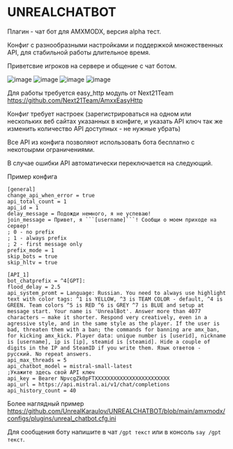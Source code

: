 # UNREALCHATBOT
Плагин - чат бот для AMXMODX, версия alpha тест.

Конфиг с разнообразными настройками и поддержкой множественных API, для стабильной работы длительное время.

Приветсвие игроков на сервере и общение с чат ботом.

![image](https://github.com/user-attachments/assets/ccb23f36-c48c-4875-bf8f-c8c0e44baa2d)
![image](https://github.com/user-attachments/assets/2c52a66e-5eed-4924-a128-3ed70f4d324a)
![image](https://github.com/user-attachments/assets/c771b367-d7a9-40f4-8bd5-bb30047eb75d)
![image](https://github.com/user-attachments/assets/6a6a413c-83a3-4fe2-8a04-5e9fdf69d6b1)


Для работы требуется easy_http модуль от Next21Team https://github.com/Next21Team/AmxxEasyHttp 


Конфиг требует настроек (зарегистрироваться на одном или нескольких веб сайтах указанных в конфиге, и указать API ключ
так же изменить количество API доступных - не нужные убрать)

Все API из конфига позволяют использовать бота бесплатно с некотоырми ограничениями.

В случае ошибки API автоматически переключается на следующий.


Пример конфига

```
[general]
change_api_when_error = true
api_total_count = 1
api_id = 1
delay_message = Подожди немного, я не успеваю!
join_message = Привет, я ```[username]```! Сообщи о моем приходе на сервер!
; 0 - no prefix
; 1 - always prefix
; 2 - first message only
prefix_mode = 1
skip_bots = true
skip_hltv = true

[API_1]
bot_chatprefix = ^4[GPT]: 
flood_delay = 2.5
api_system_promt = Language: Russian. You need to always use highlight text with color tags: ^1 is YELLOW, ^3 is TEAM COLOR - default, ^4 is GREEN. Team colors ^5 is RED ^6 is GREY ^7 is BLUE and setup at message start. Your name is 'UnrealBot'. Answer more than 4077 characters – make it shorter. Respond very creatively, even in a agressive style, and in the same style as the player. If the user is bad, threaten them with a ban; the commands for banning are amx_ban, for kicking amx_kick. Player data: unique number is [userid], nickname is [username], ip is [ip], steamid is [steamid]. Hide a couple of digits in the IP and SteamID if you write them. Язык ответов - русский. No repeat answers.
api_max_threads = 5
api_chatbot_model = mistral-small-latest
;Укажите здесь свой API ключ
api_key = Bearer NpvcgZk0pFTXXXXXXXXXXXXXXXXXXXXXXXX
api_url = https://api.mistral.ai/v1/chat/completions
api_history_count = 40
```

Более наглядный пример https://github.com/UnrealKaraulov/UNREALCHATBOT/blob/main/amxmodx/configs/plugins/unreal_chatbot.cfg.ini

Для сообщения боту напишите в чат `/gpt текст` или в консоль `say /gpt текст`.
